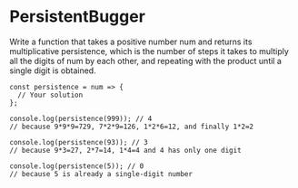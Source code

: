 # PersistentBugger
Write a function that takes a positive number num and returns its multiplicative persistence, which is the number of steps it takes to multiply all the digits of num by each other, and repeating with the product until a single digit is obtained.
```
const persistence = num => {
  // Your solution
};

console.log(persistence(999)); // 4
// because 9*9*9=729, 7*2*9=126, 1*2*6=12, and finally 1*2=2

console.log(persistence(93)); // 3
// because 9*3=27, 2*7=14, 1*4=4 and 4 has only one digit

console.log(persistence(5)); // 0
// because 5 is already a single-digit number
```